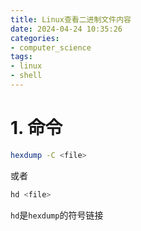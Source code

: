 ```yaml
---
title: Linux查看二进制文件内容
date: 2024-04-24 10:35:26
categories:
- computer_science
tags:
- linux
- shell
---
```


# 1. 命令

```bash
hexdump -C <file>
```

或者

```bash
hd <file>
```

`hd`是`hexdump`的符号链接
